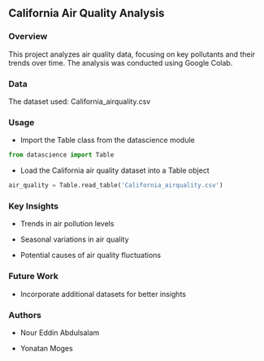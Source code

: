 ## California Air Quality Analysis

### Overview

This project analyzes air quality data, focusing on key pollutants and their trends over time. The analysis was conducted using Google Colab.

### Data

The dataset used: California_airquality.csv

### Usage

- Import the Table class from the datascience module
```python
from datascience import Table
```

- Load the California air quality dataset into a Table object

```python
air_quality = Table.read_table('California_airquality.csv')
```

### Key Insights

- Trends in air pollution levels

- Seasonal variations in air quality

- Potential causes of air quality fluctuations

### Future Work

- Incorporate additional datasets for better insights

### Authors

- Nour Eddin Abdulsalam

- Yonatan Moges




